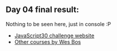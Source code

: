 <h2>Day 04 final result:</h2>

Nothing to be seen here, just in console :P

- [JavaScript30 challenge website](https://javascript30.com/)
- [Other courses by Wes Bos](https://wesbos.com/courses/)

